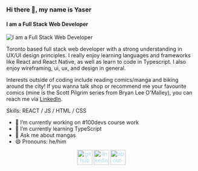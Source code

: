 ### Hi there 👋, my name is Yaser
#### I am a Full Stack Web Developer
![I am a Full Stack Web Developer](https://thumbs.dreamstime.com/b/web-development-concept-web-site-coding-full-stack-programing-web-security-usability-platform-testing-web-developer-209521403.jpg)

Toronto based full stack web developer with a strong understanding in UX/UI design principles. I really enjoy learning languages and frameworks like React and React Native, as well as learn to code in Typescript. I also enjoy wireframing, ui, ux, and design in general.

Interests outside of coding include reading comics/manga and biking around the city! If you wanna talk shop or recommend me your favourite comics (mine is the Scott Pilgrim series from Bryan Lee O'Malley), you can reach me via [LinkedIn](https://www.linkedin.com/in/ya-ibrahim/).

Skills: REACT / JS / HTML / CSS

- 🔭 I’m currently working on #100devs course work 
- 🌱 I’m currently learning TypeScript 
- 💬 Ask me about mangas 
- 😄 Pronouns: he/him 


[<center><img src='https://cdn.jsdelivr.net/npm/simple-icons@3.0.1/icons/github.svg' alt='github' height='40' style='color:lightblue'>](https://github.com/ya-ser)  [<img src='https://cdn.jsdelivr.net/npm/simple-icons@3.0.1/icons/linkedin.svg' alt='linkedin' height='40' style='color:lightblue'>](https://www.linkedin.com/in/ya-ibrahim/)  [<img src='https://cdn.jsdelivr.net/npm/simple-icons@3.0.1/icons/about-dot-me.svg' alt='about-dot-me' height='40' style='color:lightblue'>](https://resume.creddle.io/resume/im7474wjn1l)
</center>
